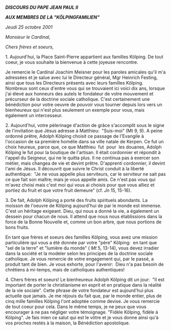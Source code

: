 ***DISCOURS DU PAPE JEAN PAUL II***

***AUX MEMBRES DE LA "KÖLPINGFAMILIEN"***

*Jeudi 25 octobre 2001*

*Monsieur le Cardinal,*

*Chers frères et soeurs,*

1. Aujourd'hui, la Place Saint-Pierre appartient aux familles Kölping. De tout coeur, je vous souhaite la bienvenue à cette joyeuse rencontre.

Je remercie le Cardinal Joachim Meisner pour les paroles amicales qu'il m'a adressées et je salue avec lui le Directeur général, Mgr Heinrich Festing, ainsi que tous les Directeurs présents avec leurs familles Kölping. Nombreux sont ceux d'entre vous qui se trouvaient ici voici dix ans, lorsque j'ai élevé aux honneurs des autels le fondateur de votre mouvement et précurseur de la doctrine sociale catholique. C'est certainement une bénédiction pour votre oeuvre de pouvoir vous tourner depuis lors vers un bienheureux qui n'est plus seulement un exemple pour vous, mais également un intercesseur.

2. Aujourd'hui, votre pèlerinage d'action de grâce s'accomplit sous le signe de l'invitation que Jésus adresse à Matthieu:  "Suis-moi" (Mt 9, 9). A peine ordonné prêtre, Adolph Kölping choisit ce passage de l'Evangile à l'occasion de sa première homélie dans sa ville natale de Kerpen. Ce fut un choix heureux, parce que, ce que Matthieu  fut  pour  les douanes, Adolph Kölping le fut pour la boutique de l'artisan. Il était cordonnier et répondit à l'appel du Seigneur, qui ne le quitta plus. Il ne continua pas à exercer son métier, mais changea de vie et devint prêtre. D'apprenti cordonnier, il devint l'ami de Jésus. Il découvrit que suivre le Christ conduit à la liberté authentique:  "Je ne vous appelle plus serviteurs, car le serviteur ne sait pas ce que fait son maître; mais je vous appelle amis. Ce n'est pas vous qui m'avez choisi mais c'est moi qui vous ai choisis pour que vous alliez et portiez du fruit et que votre fruit demeure" (cf. *Jn* 15, 15-16).

3. De fait, Adolph Kölping a porté des fruits spirituels abondants. La moisson de l'oeuvre de Kölping aujourd'hui de par le monde est immense. C'est un héritage exigeant. Dieu, qui nous a donné la vie, a également un dessein pour chacun de nous. Il attend que nous nous établissions dans la force de la Bonne Nouvelle et, comme un bon arbre, que nous portions de bons fruits.

En tant que frères et soeurs des familles Kölping, vous avez une mission particulière qui vous a été donnée par votre "père" Kölping:  en tant que "sel de la terre" et "lumière du monde" ( *Mt* 5, 13-14), vous devez irradier dans la société et la modeler selon les principes de la doctrine sociale catholique. Je vous remercie de votre engagement qui, par le passé, a produit tant de bien. Je vous exhorte, pour l'avenir:  Dieu n'a pas besoin de chrétiens à mi-temps, mais de catholiques authentiques!

4. Chers frères et soeurs! Le bienheureux Adolph Kölping dit un jour:  "Il est important de porter le christianisme en esprit et en pratique dans la réalité de la vie sociale". Cette phrase de votre fondateur est aujourd'hui plus actuelle que jamais. Je me réjouis du fait que, par le monde entier, plus de cinq mille familles Kölping l'ont adoptée comme devise. Je vous remercie de tout coeur pour cela. Dans le même temps, je ne peux que vous encourager à ne pas négliger votre témoignage. "Fidèle Kölping, fidèle à Kölping". Je fais mien ce salut qui est le vôtre et je vous donne ainsi qu'à vos proches restés à la maison, la Bénédiction apostolique.